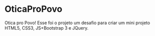 # OticaProPovo
Otica pro Povo! Esse foi o projeto um desafio para criar um mini projeto HTML5, CSS3, JS+Bootstrap 3 e JQuery.
